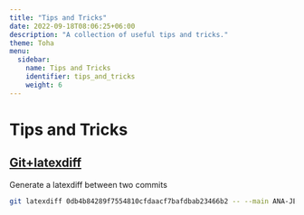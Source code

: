 ```yaml
---
title: "Tips and Tricks"
date: 2022-09-18T08:06:25+06:00
description: "A collection of useful tips and tricks."
theme: Toha
menu:
  sidebar:
    name: Tips and Tricks
    identifier: tips_and_tricks
    weight: 6
---
```

# Tips and Tricks

## [Git+latexdiff](https://twiki.cern.ch/twiki/bin/viewauth/AtlasProtected/PubComLaTeXDiff#git_latexdiff_command)
Generate a latexdiff between two commits
```bash
git latexdiff 0db4b84289f7554810cfdaacf7bafdbab23466b2 -- --main ANA-JETM-2023-07-PUB.tex
```